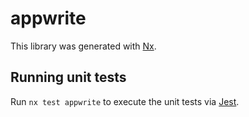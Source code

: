 # appwrite

This library was generated with [Nx](https://nx.dev).

## Running unit tests

Run `nx test appwrite` to execute the unit tests via [Jest](https://jestjs.io).
